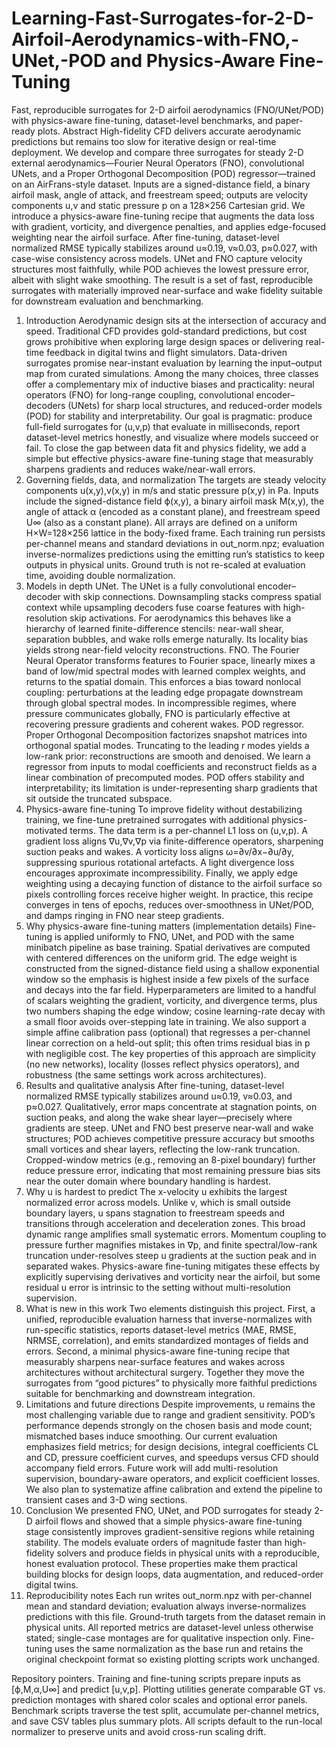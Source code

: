 # Learning-Fast-Surrogates-for-2-D-Airfoil-Aerodynamics-with-FNO,-UNet,-POD and Physics-Aware Fine-Tuning
Fast, reproducible surrogates for 2-D airfoil aerodynamics (FNO/UNet/POD) with physics-aware fine-tuning, dataset-level benchmarks, and paper-ready plots.
Abstract
High-fidelity CFD delivers accurate aerodynamic predictions but remains too slow for iterative design or real-time deployment. We develop and compare three surrogates for steady 2-D external aerodynamics—Fourier Neural Operators (FNO), convolutional UNets, and a Proper Orthogonal Decomposition (POD) regressor—trained on an AirFrans-style dataset. Inputs are a signed-distance field, a binary airfoil mask, angle of attack, and freestream speed; outputs are velocity components u,v and static pressure p on a 128×256 Cartesian grid. We introduce a physics-aware fine-tuning recipe that augments the data loss with gradient, vorticity, and divergence penalties, and applies edge-focused weighting near the airfoil surface. After fine-tuning, dataset-level normalized RMSE typically stabilizes around u≈0.19, v≈0.03, p≈0.027, with case-wise consistency across models. UNet and FNO capture velocity structures most faithfully, while POD achieves the lowest pressure error, albeit with slight wake smoothing. The result is a set of fast, reproducible surrogates with materially improved near-surface and wake fidelity suitable for downstream evaluation and benchmarking.
1. Introduction
Aerodynamic design sits at the intersection of accuracy and speed. Traditional CFD provides gold-standard predictions, but cost grows prohibitive when exploring large design spaces or delivering real-time feedback in digital twins and flight simulators. Data-driven surrogates promise near-instant evaluation by learning the input–output map from curated simulations. Among the many choices, three classes offer a complementary mix of inductive biases and practicality: neural operators (FNO) for long-range coupling, convolutional encoder–decoders (UNets) for sharp local structures, and reduced-order models (POD) for stability and interpretability. Our goal is pragmatic: produce full-field surrogates for (u,v,p) that evaluate in milliseconds, report dataset-level metrics honestly, and visualize where models succeed or fail. To close the gap between data fit and physics fidelity, we add a simple but effective physics-aware fine-tuning stage that measurably sharpens gradients and reduces wake/near-wall errors.
2. Governing fields, data, and normalization
The targets are steady velocity components u(x,y),v(x,y) in m/s and static pressure p(x,y) in Pa. Inputs include the signed-distance field ϕ(x,y), a binary airfoil mask M(x,y), the angle of attack α (encoded as a constant plane), and freestream speed U∞ (also as a constant plane). All arrays are defined on a uniform H×W=128×256 lattice in the body-fixed frame. Each training run persists per-channel means and standard deviations in out_norm.npz; evaluation inverse-normalizes predictions using the emitting run’s statistics to keep outputs in physical units. Ground truth is not re-scaled at evaluation time, avoiding double normalization.
3. Models in depth
UNet. The UNet is a fully convolutional encoder–decoder with skip connections. Downsampling stacks compress spatial context while upsampling decoders fuse coarse features with high-resolution skip activations. For aerodynamics this behaves like a hierarchy of learned finite-difference stencils: near-wall shear, separation bubbles, and wake rolls emerge naturally. Its locality bias yields strong near-field velocity reconstructions.
FNO. The Fourier Neural Operator transforms features to Fourier space, linearly mixes a band of low/mid spectral modes with learned complex weights, and returns to the spatial domain. This enforces a bias toward nonlocal coupling: perturbations at the leading edge propagate downstream through global spectral modes. In incompressible regimes, where pressure communicates globally, FNO is particularly effective at recovering pressure gradients and coherent wakes.
POD regressor. Proper Orthogonal Decomposition factorizes snapshot matrices into orthogonal spatial modes. Truncating to the leading r modes yields a low-rank prior: reconstructions are smooth and denoised. We learn a regressor from inputs to modal coefficients and reconstruct fields as a linear combination of precomputed modes. POD offers stability and interpretability; its limitation is under-representing sharp gradients that sit outside the truncated subspace.
4. Physics-aware fine-tuning
To improve fidelity without destabilizing training, we fine-tune pretrained surrogates with additional physics-motivated terms. The data term is a per-channel L1 loss on (u,v,p). A gradient loss aligns ∇u,∇v,∇p via finite-difference operators, sharpening suction peaks and wakes. A vorticity loss aligns ω=∂v/∂x−∂u/∂y, suppressing spurious rotational artefacts. A light divergence loss encourages approximate incompressibility. Finally, we apply edge weighting using a decaying function of distance to the airfoil surface so pixels controlling forces receive higher weight. In practice, this recipe converges in tens of epochs, reduces over-smoothness in UNet/POD, and damps ringing in FNO near steep gradients.
5. Why physics-aware fine-tuning matters (implementation details)
Fine-tuning is applied uniformly to FNO, UNet, and POD with the same minibatch pipeline as base training. Spatial derivatives are computed with centered differences on the uniform grid. The edge weight is constructed from the signed-distance field using a shallow exponential window so the emphasis is highest inside a few pixels of the surface and decays into the far field. Hyperparameters are limited to a handful of scalars weighting the gradient, vorticity, and divergence terms, plus two numbers shaping the edge window; cosine learning-rate decay with a small floor avoids over-stepping late in training. We also support a simple affine calibration pass (optional) that regresses a per-channel linear correction on a held-out split; this often trims residual bias in p with negligible cost. The key properties of this approach are simplicity (no new networks), locality (losses reflect physics operators), and robustness (the same settings work across architectures).
6. Results and qualitative analysis
After fine-tuning, dataset-level normalized RMSE typically stabilizes around u≈0.19, v≈0.03, and p≈0.027. Qualitatively, error maps concentrate at stagnation points, on suction peaks, and along the wake shear layer—precisely where gradients are steep. UNet and FNO best preserve near-wall and wake structures; POD achieves competitive pressure accuracy but smooths small vortices and shear layers, reflecting the low-rank truncation. Cropped-window metrics (e.g., removing an 8-pixel boundary) further reduce pressure error, indicating that most remaining pressure bias sits near the outer domain where boundary handling is hardest.
7. Why u is hardest to predict
The x-velocity u exhibits the largest normalized error across models. Unlike v, which is small outside boundary layers, u spans stagnation to freestream speeds and transitions through acceleration and deceleration zones. This broad dynamic range amplifies small systematic errors. Momentum coupling to pressure further magnifies mistakes in ∇p, and finite spectral/low-rank truncation under-resolves steep u gradients at the suction peak and in separated wakes. Physics-aware fine-tuning mitigates these effects by explicitly supervising derivatives and vorticity near the airfoil, but some residual u error is intrinsic to the setting without multi-resolution supervision.
8. What is new in this work
Two elements distinguish this project. First, a unified, reproducible evaluation harness that inverse-normalizes with run-specific statistics, reports dataset-level metrics (MAE, RMSE, NRMSE, correlation), and emits standardized montages of fields and errors. Second, a minimal physics-aware fine-tuning recipe that measurably sharpens near-surface features and wakes across architectures without architectural surgery. Together they move the surrogates from “good pictures” to physically more faithful predictions suitable for benchmarking and downstream integration.
9. Limitations and future directions
Despite improvements, u remains the most challenging variable due to range and gradient sensitivity. POD’s performance depends strongly on the chosen basis and mode count; mismatched bases induce smoothing. Our current evaluation emphasizes field metrics; for design decisions, integral coefficients CL and CD, pressure coefficient curves, and speedups versus CFD should accompany field errors. Future work will add multi-resolution supervision, boundary-aware operators, and explicit coefficient losses. We also plan to systematize affine calibration and extend the pipeline to transient cases and 3-D wing sections.
10. Conclusion
We presented FNO, UNet, and POD surrogates for steady 2-D airfoil flows and showed that a simple physics-aware fine-tuning stage consistently improves gradient-sensitive regions while retaining stability. The models evaluate orders of magnitude faster than high-fidelity solvers and produce fields in physical units with a reproducible, honest evaluation protocol. These properties make them practical building blocks for design loops, data augmentation, and reduced-order digital twins.
11. Reproducibility notes
Each run writes out_norm.npz with per-channel mean and standard deviation; evaluation always inverse-normalizes predictions with this file. Ground-truth targets from the dataset remain in physical units. All reported metrics are dataset-level unless otherwise stated; single-case montages are for qualitative inspection only. Fine-tuning uses the same normalization as the base run and retains the original checkpoint format so existing plotting scripts work unchanged.

Repository pointers.
Training and fine-tuning scripts prepare inputs as [ϕ,M,α,U∞] and predict [u,v,p]. Plotting utilities generate comparable GT vs. prediction montages with shared color scales and optional error panels. Benchmark scripts traverse the test split, accumulate per-channel metrics, and save CSV tables plus summary plots. All scripts default to the run-local normalizer to preserve units and avoid cross-run scaling drift.



